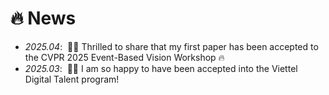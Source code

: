 # 🔥 News
- *2025.04*: &nbsp;🎉🎉 Thrilled to share that my first paper has been accepted to the CVPR 2025 Event-Based Vision Workshop 🔥
- *2025.03*: &nbsp;🎉🎉 I am so happy to have been accepted into the Viettel Digital Talent program!